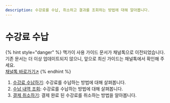 ```yaml
---
description: 수강료를 수납, 취소하고 결과를 조회하는 방법에 대해 알아봅니다.
---
```


# 수강료 수납

{% hint style="danger" %}
맥가이 사용 가이드 문서가 채널톡으로 이전되었습니다.\
기존 문서는 더 이상 업데이트되지 않으니, 앞으로 최신 가이드는 채널톡에서 확인해 주세요.\
[채널톡 바로가기↗](https://docs.channel.io/macgai-guide/ko/categories/%EC%88%98%EB%82%A9%ED%95%98%EA%B8%B0-e9be0ac4)
{% endhint %}

1. [수강료 수납하기](charging.md): 수강료를 수납하는 방법에 대해 살펴봅니다.
2. [수납 내역 조회](charging-1.md): 수강료를 수납하는 방법에 대해 살펴봅니다.
3. [결제 취소하기](cancel.md): 결제 완료 된 수강료를 취소하는 방법을 알아봅니다.
